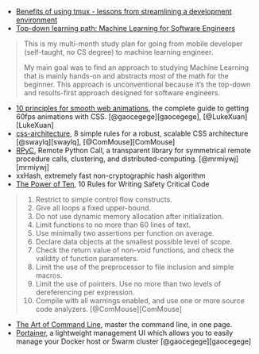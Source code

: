 - [Benefits of using tmux - lessons from streamlining a development environment](https://blog.bugsnag.com/benefits-of-using-tmux/)
- [Top-down learning path: Machine Learning for Software Engineers](https://github.com/ZuzooVn/machine-learning-for-software-engineers)
 > This is my multi-month study plan for going from mobile developer (self-taught, no CS degree) to machine learning engineer.
 > 
 > My main goal was to find an approach to studying Machine Learning that is mainly hands-on and abstracts most of the math for the beginner. This approach is unconventional because it’s the top-down and results-first approach designed for software engineers.
- [10 principles for smooth web animations](https://blog.gyrosco.pe/smooth-css-animations-7d8ffc2c1d29), the complete guide to getting 60fps animations with CSS.
[@gaocegege][gaocegege], [@LukeXuan][LukeXuan]
- [css-architecture](https://github.com/jareware/css-architecture), 8 simple rules for a robust, scalable CSS architecture
[@swaylq][swaylq], [@ComMouse][ComMouse]
- [RPyC](https://github.com/tomerfiliba/rpyc), Remote Python Call, a transparent library for symmetrical remote procedure calls, clustering, and distributed-computing.
[@mrmiywj][mrmiywj]
- xxHash, extremely fast non-cryptographic hash algorithm
- [The Power of Ten](http://spinroot.com/p10/), 10 Rules for Writing Safety Critical Code
 > 1. Restrict to simple control flow constructs.
 > 2. Give all loops a fixed upper-bound.
 > 3. Do not use dynamic memory allocation after initialization.
 > 4. Limit functions to no more than 60 lines of text.
 > 5. Use minimally two assertions per function on average.
 > 6. Declare data objects at the smallest possible level of scope.
 > 7. Check the return value of non-void functions, and check the validity of function parameters.
 > 8. Limit the use of the preprocessor to file inclusion and simple macros.
 > 9. Limit the use of pointers. Use no more than two levels of dereferencing per expression.
 > 10. Compile with all warnings enabled, and use one or more source code analyzers.
[@ComMouse][ComMouse]
- [The Art of Command Line](https://github.com/jlevy/the-art-of-command-line), master the command line, in one page.
- [Portainer](http://portainer.io/), a lightweight management UI which allows you to easily manage your Docker host or Swarm cluster
[@gaocegege][gaocegege]
